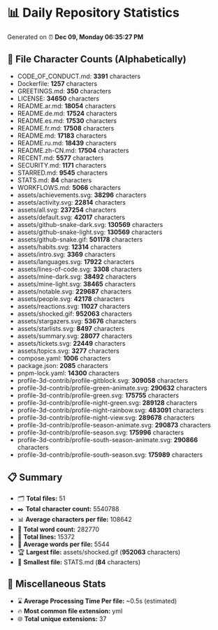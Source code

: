 # 📊 Daily Repository Statistics
Generated on ⏰ **Dec 09, Monday 06:35:27 PM**

## 📂 File Character Counts (Alphabetically)
- CODE_OF_CONDUCT.md: **3391** characters
- Dockerfile: **1257** characters
- GREETINGS.md: **350** characters
- LICENSE: **34650** characters
- README.ar.md: **18054** characters
- README.de.md: **17524** characters
- README.es.md: **17530** characters
- README.fr.md: **17508** characters
- README.md: **17183** characters
- README.ru.md: **18439** characters
- README.zh-CN.md: **17504** characters
- RECENT.md: **5577** characters
- SECURITY.md: **1171** characters
- STARRED.md: **9545** characters
- STATS.md: **84** characters
- WORKFLOWS.md: **5066** characters
- assets/achievements.svg: **38296** characters
- assets/activity.svg: **22814** characters
- assets/all.svg: **237254** characters
- assets/default.svg: **42017** characters
- assets/github-snake-dark.svg: **130569** characters
- assets/github-snake-light.svg: **130569** characters
- assets/github-snake.gif: **501178** characters
- assets/habits.svg: **12314** characters
- assets/intro.svg: **3369** characters
- assets/languages.svg: **17922** characters
- assets/lines-of-code.svg: **3308** characters
- assets/mine-dark.svg: **38492** characters
- assets/mine-light.svg: **38465** characters
- assets/notable.svg: **229687** characters
- assets/people.svg: **42178** characters
- assets/reactions.svg: **11027** characters
- assets/shocked.gif: **952063** characters
- assets/stargazers.svg: **53676** characters
- assets/starlists.svg: **8497** characters
- assets/summary.svg: **28077** characters
- assets/tickets.svg: **22449** characters
- assets/topics.svg: **3277** characters
- compose.yaml: **1006** characters
- package.json: **2085** characters
- pnpm-lock.yaml: **14300** characters
- profile-3d-contrib/profile-gitblock.svg: **309058** characters
- profile-3d-contrib/profile-green-animate.svg: **290632** characters
- profile-3d-contrib/profile-green.svg: **175755** characters
- profile-3d-contrib/profile-night-green.svg: **289128** characters
- profile-3d-contrib/profile-night-rainbow.svg: **483091** characters
- profile-3d-contrib/profile-night-view.svg: **289678** characters
- profile-3d-contrib/profile-season-animate.svg: **290873** characters
- profile-3d-contrib/profile-season.svg: **175996** characters
- profile-3d-contrib/profile-south-season-animate.svg: **290866** characters
- profile-3d-contrib/profile-south-season.svg: **175989** characters

## 📋 Summary
- 🗂️ **Total files:** 51
- ✒️ **Total character count:** 5540788
- 📊 **Average characters per file:** 108642
- 📝 **Total word count:** 282770
- 🧾 **Total lines:** 15372
- 📐 **Average words per file:** 5544
- 🏆 **Largest file:** assets/shocked.gif (**952063** characters)
- 🥉 **Smallest file:** STATS.md (**84** characters)

## 🌟 Miscellaneous Stats
- ⌛ **Average Processing Time Per file:** ~0.5s (estimated)
- 🔥 **Most common file extension:** yml
- 🌐 **Total unique extensions:** 37

